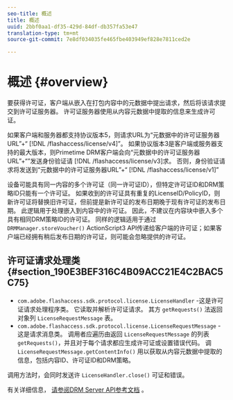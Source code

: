 ```yaml
---
seo-title: 概述
title: 概述
uuid: 2bbf0aa1-df35-429d-84df-db357fa53e47
translation-type: tm+mt
source-git-commit: 7e8df034035fe465fbe403949ef828e7811ced2e

---
```



# 概述 {#overview}

要获得许可证，客户端从嵌入在打包内容中的元数据中提出请求，然后将该请求提交到许可证服务器。 许可证服务器使用从内容元数据中提取的信息来生成许可证。

如果客户端和服务器都支持协议版本5，则请求URL为“元数据中的许可证服务器URL”+“ [!DNL /flashaccess/license/v4]”。 如果协议版本3是客户端或服务器支持的最大版本，则Primetime DRM客户端会向“元数据中的许可证服务器URL”+“”发送身份验证请 [!DNL /flashaccess/license/v3]求。 否则，身份验证请求将发送到“元数据中的许可证服务器URL”+“ [!DNL /flashaccess/license/v1]”

设备可能具有同一内容的多个许可证（同一许可证ID），但特定许可证ID和DRM策略ID只能有一个许可证。 如果收到的许可证具有重复的LicenseID/PolicyID，则新许可证将替换旧许可证，但前提是新许可证的发布日期晚于现有许可证的发布日期。 此逻辑用于处理嵌入到内容中的许可证。 因此，不建议在内容块中嵌入多个具有相同DRM策略ID的许可证。 同样的逻辑适用于通过 `DRMManager.storeVoucher()` ActionScript3 API传递给客户端的许可证；如果客户端已经拥有稍后发布日期的许可证，则可能会忽略提供的许可证。

## 许可证请求处理类 {#section_190E3BEF316C4B09ACC21E4C2BAC5C75}

* `com.adobe.flashaccess.sdk.protocol.license.LicenseHandler` -这是许可证请求处理程序类。 它读取并解析许可证请求。 其方 `getRequests()` 法返回对象列 `LicenseRequestMessage` 表。
* `com.adobe.flashaccess.sdk.protocol.license.LicenseRequestMessage` -这是请求消息类。 调用者应遍历由返回 `LicenseRequestMessage` 的列表 `getRequests()`，并且对于每个请求都应生成许可证或设置错误代码。 调 `LicenseRequestMessage.getContentInfo()` 用以获取从内容元数据中提取的信息，包括内容ID、许可证ID和DRM策略。

调用方法时，会同时发送许 `LicenseHandler.close()` 可证和错误。

有关详细信息， [请参阅DRM Server API参考文档](https://help.adobe.com/en_US/primetime/api/drm-apis/server/javadocs-flashaccess-pro/overview-summary.html) 。
